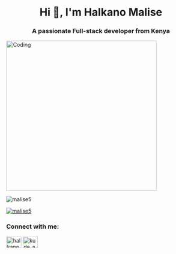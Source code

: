 <h1 align="center" border-shadow="box-shadow: rgba(60, 64, 67, 0.3) 0px 1px 2px 0px, rgba(60, 64, 67, 0.15) 0px 2px 6px 2px;">Hi 👋, I'm Halkano Malise</h1>
<h3 align="center">A passionate Full-stack developer from Kenya</h3>

<img align='center' alt="Coding" width="400" src="https://c.tenor.com/BqbIhT4Mb7cAAAAd/programmer-rounded-edges.gif"/>

<p align="left"> <img src="https://komarev.com/ghpvc/?username=malise5&label=Profile%20views&color=0e75b6&style=flat" alt="malise5" /> </p>

<p align="left"> <a href="https://github.com/ryo-ma/github-profile-trophy"><img src="https://github-profile-trophy.vercel.app/?username=malise5" alt="malise5" /></a> </p>

<h3 align="left">Connect with me:</h3>
<p align="left">
<a href="https://linkedin.com/in/halkanomalise" target="blank"><img align="center" src="https://raw.githubusercontent.com/rahuldkjain/github-profile-readme-generator/master/src/images/icons/Social/linked-in-alt.svg" alt="halkanomalise" height="30" width="40" /></a>
<a href="https://instagram.com/kude_astro" target="blank"><img align="center" src="https://raw.githubusercontent.com/rahuldkjain/github-profile-readme-generator/master/src/images/icons/Social/instagram.svg" alt="kude_astro" height="30" width="40" /></a>
</p>
